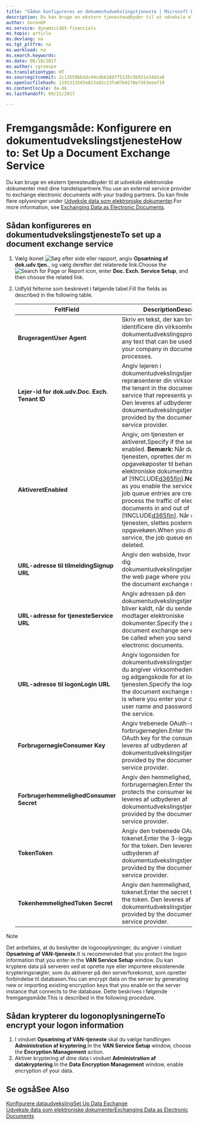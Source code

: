 ```yaml
---
title: "Sådan konfigureres en dokumentudvekslingstjeneste | Microsoft Docs"
description: Du kan bruge en ekstern tjenesteudbyder til at udveksle elektroniske dokumenter med dine handelspartnere.
author: SorenGP
ms.service: dynamics365-financials
ms.topic: article
ms.devlang: na
ms.tgt_pltfrm: na
ms.workload: na
ms.search.keywords: 
ms.date: 08/18/2017
ms.author: sgroespe
ms.translationtype: HT
ms.sourcegitcommit: 2c13559bb3dc44cdb61697f5135c5b931e34d2a8
ms.openlocfilehash: 1191313565e813a92c13fa07b6278e7263eeaf19
ms.contentlocale: da-dk
ms.lasthandoff: 09/22/2017

---
```

# <a name="how-to-set-up-a-document-exchange-service"></a><span data-ttu-id="b6570-103">Fremgangsmåde: Konfigurere en dokumentudvekslingstjeneste</span><span class="sxs-lookup"><span data-stu-id="b6570-103">How to: Set Up a Document Exchange Service</span></span>
<span data-ttu-id="b6570-104">Du kan bruge en ekstern tjenesteudbyder til at udveksle elektroniske dokumenter med dine handelspartnere.</span><span class="sxs-lookup"><span data-stu-id="b6570-104">You use an external service provider to exchange electronic documents with your trading partners.</span></span> <span data-ttu-id="b6570-105">Du kan finde flere oplysninger under [Udveksle data som elektroniske dokumenter](across-data-exchange.md).</span><span class="sxs-lookup"><span data-stu-id="b6570-105">For more information, see [Exchanging Data as Electronic Documents](across-data-exchange.md).</span></span>  

## <a name="to-set-up-a-document-exchange-service"></a><span data-ttu-id="b6570-106">Sådan konfigureres en dokumentudvekslingstjeneste</span><span class="sxs-lookup"><span data-stu-id="b6570-106">To set up a document exchange service</span></span>  
1. <span data-ttu-id="b6570-107">Vælg ikonet ![Søg efter side eller rapport](media/ui-search/search_small.png "Ikonet Søg efter side eller rapport"), angiv **Opsætning af dok.udv.tjen.**, og vælg derefter det relaterede link.</span><span class="sxs-lookup"><span data-stu-id="b6570-107">Choose the ![Search for Page or Report](media/ui-search/search_small.png "Search for Page or Report icon") icon, enter **Doc. Exch. Service Setup**, and then choose the related link.</span></span>  
2. <span data-ttu-id="b6570-108">Udfyld felterne som beskrevet i følgende tabel.</span><span class="sxs-lookup"><span data-stu-id="b6570-108">Fill the fields as described in the following table.</span></span>  

    |<span data-ttu-id="b6570-109">Felt</span><span class="sxs-lookup"><span data-stu-id="b6570-109">Field</span></span>|<span data-ttu-id="b6570-110">Description</span><span class="sxs-lookup"><span data-stu-id="b6570-110">Description</span></span>|  
    |---------------------------------|---------------------------------------|  
    |<span data-ttu-id="b6570-111">**Brugeragent**</span><span class="sxs-lookup"><span data-stu-id="b6570-111">**User Agent**</span></span>|<span data-ttu-id="b6570-112">Skriv en tekst, der kan bruges til at identificere din virksomhed i dokumentudvekslingsprocesser.</span><span class="sxs-lookup"><span data-stu-id="b6570-112">Enter any text that can be used to identify your company in document exchange processes.</span></span>|  
    |<span data-ttu-id="b6570-113">**Lejer-id for dok.udv.**</span><span class="sxs-lookup"><span data-stu-id="b6570-113">**Doc. Exch. Tenant ID**</span></span>|<span data-ttu-id="b6570-114">Angiv lejeren i dokumentudvekslingstjenesten, der repræsenterer din virksomhed.</span><span class="sxs-lookup"><span data-stu-id="b6570-114">Enter the tenant in the document exchange service that represents your company.</span></span> <span data-ttu-id="b6570-115">Den leveres af udbyderen af dokumentudvekslingstjenesten.</span><span class="sxs-lookup"><span data-stu-id="b6570-115">This is provided by the document exchange service provider.</span></span>|  
    |<span data-ttu-id="b6570-116">**Aktiveret**</span><span class="sxs-lookup"><span data-stu-id="b6570-116">**Enabled**</span></span>|<span data-ttu-id="b6570-117">Angiv, om tjenesten er aktiveret.</span><span class="sxs-lookup"><span data-stu-id="b6570-117">Specify if the service is enabled.</span></span> <span data-ttu-id="b6570-118">**Bemærk:** Når du har aktiveret tjenesten, oprettes der mindst to opgavekøposter til behandling af den elektroniske dokumenttrafik ind og ud af [!INCLUDE[d365fin](includes/d365fin_md.md)].</span><span class="sxs-lookup"><span data-stu-id="b6570-118">**Note:**  As soon as you enable the service, at least two job queue entries are created to process the traffic of electronic documents in and out of [!INCLUDE[d365fin](includes/d365fin_md.md)].</span></span> <span data-ttu-id="b6570-119">Når du deaktiverer tjenesten, slettes posterne i opgavekøen.</span><span class="sxs-lookup"><span data-stu-id="b6570-119">When you disable the service, the job queue entries are deleted.</span></span>|  
    |<span data-ttu-id="b6570-120">**URL-adresse til tilmelding**</span><span class="sxs-lookup"><span data-stu-id="b6570-120">**Signup URL**</span></span>|<span data-ttu-id="b6570-121">Angiv den webside, hvor du tilmelder dig dokumentudvekslingstjenesten.</span><span class="sxs-lookup"><span data-stu-id="b6570-121">Specify the web page where you sign up for the document exchange service.</span></span>|  
    |<span data-ttu-id="b6570-122">**URL-adresse for tjeneste**</span><span class="sxs-lookup"><span data-stu-id="b6570-122">**Service URL**</span></span>|<span data-ttu-id="b6570-123">Angiv adressen på den dokumentudvekslingstjeneste, som bliver kaldt, når du sender og modtager elektroniske dokumenter.</span><span class="sxs-lookup"><span data-stu-id="b6570-123">Specify the address of the document exchange service, which will be called when you send and receive electronic documents.</span></span>|  
    |<span data-ttu-id="b6570-124">**URL-adresse til logon**</span><span class="sxs-lookup"><span data-stu-id="b6570-124">**Login URL**</span></span>|<span data-ttu-id="b6570-125">Angiv logonsiden for dokumentudvekslingstjenesten, hvor du angiver virksomhedens brugernavn og adgangskode for at logge på tjenesten.</span><span class="sxs-lookup"><span data-stu-id="b6570-125">Specify the logon page for the document exchange service, which is where you enter your company’s user name and password to log on to the service.</span></span>|  
    |<span data-ttu-id="b6570-126">**Forbrugernøgle**</span><span class="sxs-lookup"><span data-stu-id="b6570-126">**Consumer Key**</span></span>|<span data-ttu-id="b6570-127">Angiv trebenede OAuth-nøgle til forbrugernøglen.</span><span class="sxs-lookup"><span data-stu-id="b6570-127">Enter the 3-legged OAuth key for the consumer key.</span></span> <span data-ttu-id="b6570-128">Den leveres af udbyderen af dokumentudvekslingstjenesten.</span><span class="sxs-lookup"><span data-stu-id="b6570-128">This is provided by the document exchange service provider.</span></span>|  
    |<span data-ttu-id="b6570-129">**Forbrugerhemmelighed**</span><span class="sxs-lookup"><span data-stu-id="b6570-129">**Consumer Secret**</span></span>|<span data-ttu-id="b6570-130">Angiv den hemmelighed, der beskytter forbrugernøglen.</span><span class="sxs-lookup"><span data-stu-id="b6570-130">Enter the secret that protects the consumer key.</span></span> <span data-ttu-id="b6570-131">Den leveres af udbyderen af dokumentudvekslingstjenesten.</span><span class="sxs-lookup"><span data-stu-id="b6570-131">This is provided by the document exchange service provider.</span></span>|  
    |<span data-ttu-id="b6570-132">**Token**</span><span class="sxs-lookup"><span data-stu-id="b6570-132">**Token**</span></span>|<span data-ttu-id="b6570-133">Angiv den trebenede OAuth-nøgle for tokenet.</span><span class="sxs-lookup"><span data-stu-id="b6570-133">Enter the 3-legged OAuth key for the token.</span></span> <span data-ttu-id="b6570-134">Den leveres af udbyderen af dokumentudvekslingstjenesten.</span><span class="sxs-lookup"><span data-stu-id="b6570-134">This is provided by the document exchange service provider.</span></span>|  
    |<span data-ttu-id="b6570-135">**Tokenhemmelighed**</span><span class="sxs-lookup"><span data-stu-id="b6570-135">**Token Secret**</span></span>|<span data-ttu-id="b6570-136">Angiv den hemmelighed, der beskytter tokenet.</span><span class="sxs-lookup"><span data-stu-id="b6570-136">Enter the secret that protects the token.</span></span> <span data-ttu-id="b6570-137">Den leveres af udbyderen af dokumentudvekslingstjenesten.</span><span class="sxs-lookup"><span data-stu-id="b6570-137">This is provided by the document exchange service provider.</span></span>|  

> [!NOTE]  
>  <span data-ttu-id="b6570-138">Det anbefales, at du beskytter de logonoplysninger, du angiver i vinduet **Opsætning af VAN-tjeneste**.</span><span class="sxs-lookup"><span data-stu-id="b6570-138">It is recommended that you protect the logon information that you enter in the **VAN Service Setup** window.</span></span> <span data-ttu-id="b6570-139">Du kan kryptere data på serveren ved at oprette nye eller importere eksisterende krypteringsnøgler, som du aktiverer på den serverforekomst, som opretter forbindelse til databasen.</span><span class="sxs-lookup"><span data-stu-id="b6570-139">You can encrypt data on the server by generating new or importing existing encryption keys that you enable on the server instance that connects to the database.</span></span> <span data-ttu-id="b6570-140">Dette beskrives i følgende fremgangsmåde:</span><span class="sxs-lookup"><span data-stu-id="b6570-140">This is described in the following procedure.</span></span>  

## <a name="to-encrypt-your-logon-information"></a><span data-ttu-id="b6570-141">Sådan krypterer du logonoplysningerne</span><span class="sxs-lookup"><span data-stu-id="b6570-141">To encrypt your logon information</span></span>  
1. <span data-ttu-id="b6570-142">I vinduet **Opsætning af VAN-tjeneste** skal du vælge handlingen **Administration af kryptering**.</span><span class="sxs-lookup"><span data-stu-id="b6570-142">In the **VAN Service Setup** window, choose the **Encryption Management** action.</span></span>  
2. <span data-ttu-id="b6570-143">Aktiver kryptering af dine data i vinduet **Administration af datakryptering**.</span><span class="sxs-lookup"><span data-stu-id="b6570-143">In the **Data Encryption Management** window, enable encryption of your data.</span></span> <!--For more information, see [Manage Data Encryption](../manage-data-encryption.md).-->  

## <a name="see-also"></a><span data-ttu-id="b6570-144">Se også</span><span class="sxs-lookup"><span data-stu-id="b6570-144">See Also</span></span>  
[<span data-ttu-id="b6570-145">Konfigurere dataudveksling</span><span class="sxs-lookup"><span data-stu-id="b6570-145">Set Up Data Exchange</span></span>](across-set-up-data-exchange.md)  
[<span data-ttu-id="b6570-146">Udveksle data som elektroniske dokumenter</span><span class="sxs-lookup"><span data-stu-id="b6570-146">Exchanging Data as Electronic Documents</span></span>](across-data-exchange.md)

